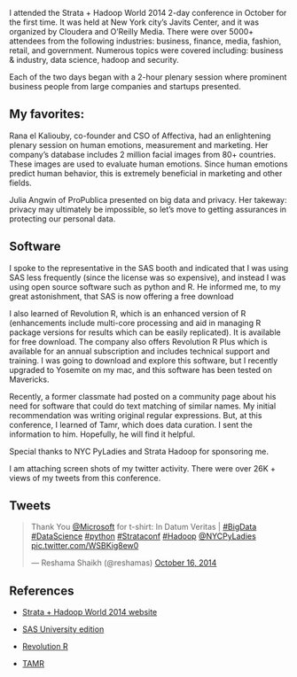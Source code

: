 
I attended the Strata + Hadoop World 2014 2-day conference in October for the first time.  It was held at New York city’s Javits Center, and it was organized by Cloudera and O’Reilly Media.  There were over 5000+ attendees from the following industries:  business, finance, media, fashion, retail, and government.  Numerous topics were covered including:  business & industry, data science, hadoop and security.

Each of the two days began with a 2-hour plenary session where prominent business people from large companies and startups presented.

## My favorites:

Rana el Kaliouby, co-founder and CSO of Affectiva, had an enlightening plenary session on human emotions, measurement and marketing.  Her company’s database includes 2 million facial images from 80+ countries.  These images are used to evaluate human emotions.  Since human emotions predict human behavior, this is extremely beneficial in marketing and other fields.

Julia Angwin of ProPublica presented on big data and privacy.  Her takeway:  privacy may ultimately be impossible, so let’s move to getting assurances in protecting our personal data.


## Software
I spoke to the representative in the SAS booth and indicated that I was using SAS less frequently (since the license was so expensive), and instead I was using open source software such as python and R.  He informed me, to my great astonishment, that SAS is now offering a free download

I also learned of Revolution R, which is an enhanced version of R (enhancements include multi-core processing and aid in managing R package versions for results which can be easily replicated).  It is available for free download.  The company also offers Revolution R Plus which is available for an annual subscription and includes technical support and training.  I was going to download and explore this software, but I recently upgraded to Yosemite on my mac, and this software has been tested on Mavericks.

Recently, a former classmate had posted on a community page about his need for software that could do text matching of similar names.  My initial recommendation was writing original regular expressions.  But, at this conference, I learned of Tamr, which does data curation.  I sent the information to him.  Hopefully, he will find it helpful.

Special thanks to NYC PyLadies and Strata Hadoop for sponsoring me. 

I am attaching screen shots of my twitter activity.  There were over 26K + views of my tweets from this conference.

## Tweets
<blockquote class="twitter-tweet" data-lang="en"><p lang="en" dir="ltr">Thank You <a href="https://twitter.com/Microsoft?ref_src=twsrc%5Etfw">@Microsoft</a> for t-shirt: In Datum Veritas | <a href="https://twitter.com/hashtag/BigData?src=hash&amp;ref_src=twsrc%5Etfw">#BigData</a> <a href="https://twitter.com/hashtag/DataScience?src=hash&amp;ref_src=twsrc%5Etfw">#DataScience</a> <a href="https://twitter.com/hashtag/python?src=hash&amp;ref_src=twsrc%5Etfw">#python</a> <a href="https://twitter.com/hashtag/Strataconf?src=hash&amp;ref_src=twsrc%5Etfw">#Strataconf</a> <a href="https://twitter.com/hashtag/Hadoop?src=hash&amp;ref_src=twsrc%5Etfw">#Hadoop</a> <a href="https://twitter.com/NYCPyLadies?ref_src=twsrc%5Etfw">@NYCPyLadies</a> <a href="http://t.co/WSBKig8ew0">pic.twitter.com/WSBKig8ew0</a></p>&mdash; Reshama Shaikh (@reshamas) <a href="https://twitter.com/reshamas/status/522864129296449536?ref_src=twsrc%5Etfw">October 16, 2014</a></blockquote>
<script async src="https://platform.twitter.com/widgets.js" charset="utf-8"></script>


## References

- [Strata + Hadoop World 2014 website](http://strataconf.com/stratany2014)

- [SAS University edition](http://www.sas.com/en_us/software/university-edition.html)

- [Revolution R]( http://www.revolutionanalytics.com/revolution-r-open)

- [TAMR](http://www.tamr.com/about-us/)
